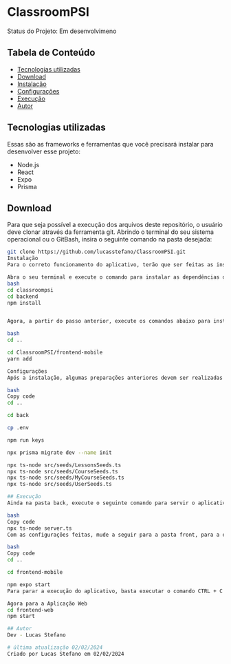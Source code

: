 # ClassroomPSI
Status do Projeto: Em desenvolvimeno

## Tabela de Conteúdo

- [Tecnologias utilizadas](#tecnologias-utilizadas)
- [Download](#download)
- [Instalação](#instalação)
- [Configurações](#configurações)
- [Execução](#execução)
- [Autor](#autor)

## Tecnologias utilizadas

Essas são as frameworks e ferramentas que você precisará instalar para desenvolver esse projeto:
- Node.js
- React
- Expo
- Prisma

## Download

Para que seja possível a execução dos arquivos deste repositório, o usuário deve clonar através da ferramenta git. Abrindo o terminal do seu sistema operacional ou o GitBash, insira o seguinte comando na pasta desejada:

```bash
git clone https://github.com/lucasstefano/ClassroomPSI.git
Instalação
Para o correto funcionamento do aplicativo, terão que ser feitas as instalações das dependências, tanto da pasta back-end, quanto da pasta front-end. Para isso entre na pasta que foi clonada pelo comando e exclua a pasta .git:

Abra o seu terminal e execute o comando para instalar as dependências da pasta de back-end do projeto denominada back.
bash
cd classroompsi
cd backend
npm install 


Agora, a partir do passo anterior, execute os comandos abaixo para instalar as dependências da pasta de front-end do projeto denominada front.

bash
cd ..

cd ClassroomPSI/frontend-mobile
yarn add

Configurações
Após a instalação, algumas preparações anteriores devem ser realizadas na pasta back. A partir dos comandos abaixo, será feita a configuração da pasta back-end:

bash
Copy code
cd ..

cd back

cp .env

npm run keys

npx prisma migrate dev --name init

npx ts-node src/seeds/LessonsSeeds.ts
npx ts-node src/seeds/CourseSeeds.ts
npx ts-node src/seeds/MyCourseSeeds.ts
npx ts-node src/seeds/UserSeeds.ts

## Execução
Ainda na pasta back, execute o seguinte comando para servir o aplicativo em um servidor customizado para posterior execução no front-end:

bash
Copy code
npx ts-node server.ts
Com as configurações feitas, mude a seguir para a pasta front, para a execução do aplicativo utilizando o Expo utilizando os seguintes comandos:

bash
Copy code
cd ..

cd frontend-mobile

npm expo start
Para parar a execução do aplicativo, basta executar o comando CTRL + C no terminal.

Agora para a Aplicação Web
cd frontend-web
npm start

## Autor
Dev - Lucas Stefano

# última atualização 02/02/2024
Criado por Lucas Stefano em 02/02/2024
